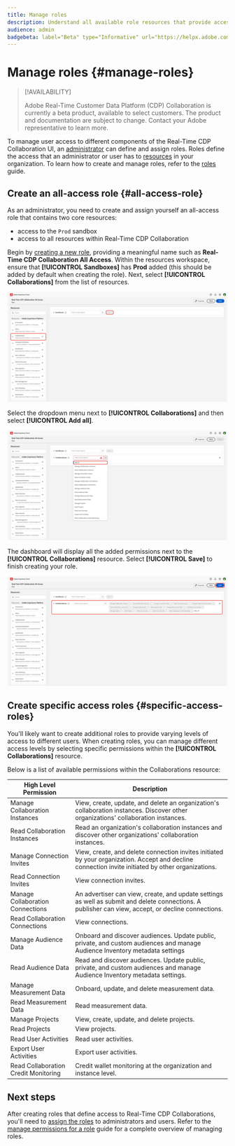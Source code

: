 ```yaml
---
title: Manage roles
description: Understand all available role resources that provide access to different components within the Real-Time CDP Collaboration UI.
audience: admin
badgebeta: label="Beta" type="Informative" url="https://helpx.adobe.com/legal/product-descriptions/real-time-customer-data-platform-b2b-edition-prime-and-ultimate-packages.html newtab=true"
---
```

# Manage roles {#manage-roles}

>[!AVAILABILITY]
>
>Adobe Real-Time Customer Data Platform (CDP) Collaboration is currently a beta product, available to select customers. The product and documentation are subject to change. Contact your Adobe representative to learn more.

To manage user access to different components of the Real-Time CDP Collaboration UI, an [administrator](./mange-user-access.md#system-admin-gain-access) can define and assign roles. Roles define the access that an administrator or user has to [resources](https://experienceleague.adobe.com/en/docs/experience-platform/access-control/home#permissions) in your organization. To learn how to create and manage roles, refer to the [roles](https://experienceleague.adobe.com/en/docs/experience-platform/access-control/abac/permissions-ui/roles) guide.

## Create an all-access role {#all-access-role}

As an administrator, you need to create and assign yourself an all-access role that contains two core resources:

- access to the `Prod` sandbox
- access to all resources within Real-Time CDP Collaboration

Begin by [creating a new role](https://experienceleague.adobe.com/en/docs/experience-platform/access-control/abac/permissions-ui/roles#create-new-role), providing a meaningful name such as **Real-Time CDP Collaboration All Access**. Within the resources workspace, ensure that **[!UICONTROL Sandboxes]** has **Prod** added (this should be added by default when creating the role). Next, select **[!UICONTROL Collaborations]** from the list of resources.

![The role dashboard with the Sandboxes resources chosen and the Collaborations resource highlighted.](../../assets/permissions/add-resources.png)

Select the dropdown menu next to **[!UICONTROL Collaborations]** and then select **[!UICONTROL Add all]**. 

![The role dashboard with the Collaborations resources Add all option highlighted.](../../assets/permissions/add-all-resources.png)

The dashboard will display all the added permissions next to the **[!UICONTROL Collaborations]** resource. Select **[!UICONTROL Save]** to finish creating your role.

![The role dashboard with the Collaborations resources add showing the complete list of permissions and Save highlighted.](../../assets/permissions/all-resource-permissions.png)

## Create specific access roles {#specific-access-roles}

You'll likely want to create additional roles to provide varying levels of access to different users. When creating roles, you can manage different access levels by selecting specific permissions within the **[!UICONTROL Collaborations]** resource.

Below is a list of available permissions within the Collaborations resource:

| High Level Permission | Description |
| --- | --- |
| Manage Collaboration Instances | View, create, update, and delete an organization's collaboration instances. Discover other organizations' collaboration instances. |
| Read Collaboration Instances | Read an organization's collaboration instances and discover other organizations' collaboration instances. |
| Manage Connection Invites | View, create, and delete connection invites initiated by your organization. Accept and decline connection invite initiated by other organizations. |
| Read Connection Invites | View connection invites. |
| Manage Collaboration Connections | An advertiser can view, create, and update settings as well as submit and delete connections. A publisher can view, accept, or decline connections. |
| Read Collaboration Connections | View connections. |
| Manage Audience Data | Onboard and discover audiences. Update public, private, and custom audiences and manage Audience Inventory metadata settings |
| Read Audience Data | Read and discover audiences. Update public, private, and custom audiences and manage Audience Inventory metadata settings. |
| Manage Measurement Data | Onboard, update, and delete measurement data. |
| Read Measurement Data | Read measurement data. |
| Manage Projects | View, create, update, and delete projects. |
| Read Projects | View projects. |
| Read User Activities | Read user activities. |
| Export User Activities | Export user activities. |
| Read Collaboration Credit Monitoring | Credit wallet monitoring at the organization and instance level. |

## Next steps

After creating roles that define access to Real-Time CDP Collaborations, you'll need to [assign the roles](./mange-user-access.md) to administrators and users. Refer to the [manage permissions for a role](https://experienceleague.adobe.com/en/docs/experience-platform/access-control/abac/permissions-ui/permissions) guide for a complete overview of managing roles. 
